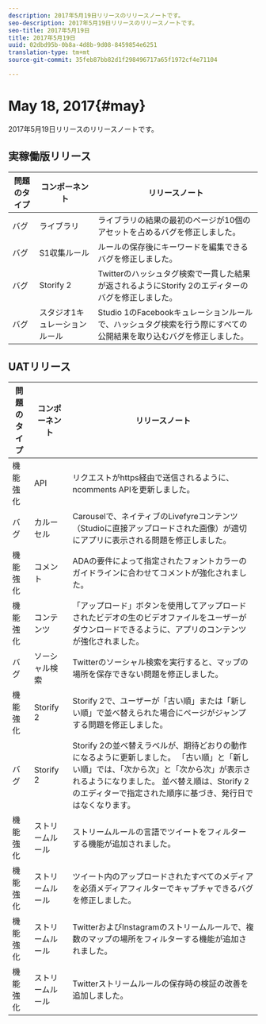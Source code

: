 ```yaml
---
description: 2017年5月19日リリースのリリースノートです。
seo-description: 2017年5月19日リリースのリリースノートです。
seo-title: 2017年5月19日
title: 2017年5月19日
uuid: 02dbd95b-0b8a-4d8b-9d08-8459854e6251
translation-type: tm+mt
source-git-commit: 35feb87bb82d1f298496717a65f1972cf4e71104

---
```



# May 18, 2017{#may}

2017年5月19日リリースのリリースノートです。

## 実稼働版リリース

| **問題のタイプ** | **コンポーネント** | **リリースノート** |
|---|---|---|
| バグ | ライブラリ | ライブラリの結果の最初のページが10個のアセットを占めるバグを修正しました。 |
| バグ | S1収集ルール | ルールの保存後にキーワードを編集できるバグを修正しました。 |
| バグ | Storify 2 | Twitterのハッシュタグ検索で一貫した結果が返されるようにStorify 2のエディターのバグを修正しました。 |
| バグ | スタジオ1キュレーションルール | Studio 1のFacebookキュレーションルールで、ハッシュタグ検索を行う際にすべての公開結果を取り込むバグを修正しました。 |

## UATリリース

| **問題のタイプ** | **コンポーネント** | **リリースノート** |
|---|---|---|
| 機能強化 | API | リクエストがhttps経由で送信されるように、ncomments APIを更新しました。 |
| バグ | カルーセル | Carouselで、ネイティブのLivefyreコンテンツ（Studioに直接アップロードされた画像）が適切にアプリに表示される問題を修正しました。 |
| 機能強化 | コメント | ADAの要件によって指定されたフォントカラーのガイドラインに合わせてコメントが強化されました。 |
| 機能強化 | コンテンツ | 「アップロード」ボタンを使用してアップロードされたビデオの生のビデオファイルをユーザーがダウンロードできるように、アプリのコンテンツが強化されました。 |
| バグ | ソーシャル検索 | Twitterのソーシャル検索を実行すると、マップの場所を保存できない問題を修正しました。 |
| 機能強化 | Storify 2 | Storify 2で、ユーザーが「古い順」または「新しい順」で並べ替えられた場合にページがジャンプする問題を修正しました。 |
| バグ | Storify 2 | Storify 2の並べ替えラベルが、期待どおりの動作になるように更新しました。 「古い順」と「新しい順」では、「次から次」と「次から次」が表示されるようになりました。 並べ替え順は、Storify 2のエディターで指定された順序に基づき、発行日ではなくなります。 |
| 機能強化 | ストリームルール | ストリームルールの言語でツイートをフィルターする機能が追加されました。 |
| 機能強化 | ストリームルール | ツイート内のアップロードされたすべてのメディアを必須メディアフィルターでキャプチャできるバグを修正しました。 |
| 機能強化 | ストリームルール | TwitterおよびInstagramのストリームルールで、複数のマップの場所をフィルターする機能が追加されました。 |
| 機能強化 | ストリームルール | Twitterストリームルールの保存時の検証の改善を追加しました。 |

